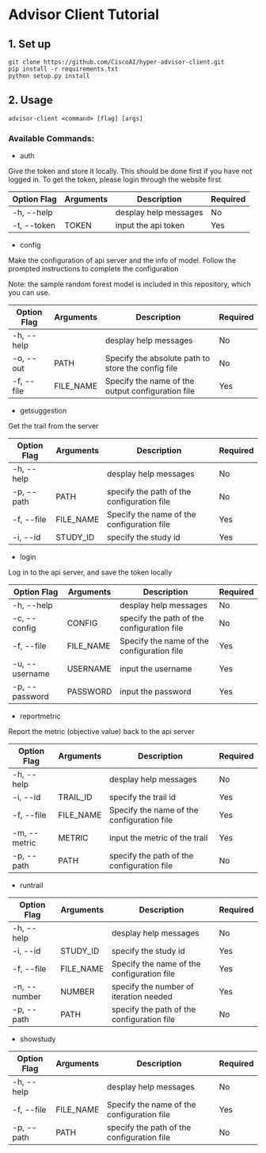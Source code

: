 # Advisor Client Tutorial

## 1. Set up

```
git clone https://github.com/CiscoAI/hyper-advisor-client.git
pip install -r requirements.txt
python setup.py install
```
## 2. Usage

```
advisor-client <command> [flag] [args]
```

### Available Commands:

- auth

Give the token and store it locally. This should be done first if you have not logged in.
To get the token, please login through the website first.

|Option Flag|Arguments|Description|Required|
|-----------|---------|-----------|--------|
|-h, --help|| desplay help messages|No|
|-t, --token|TOKEN|input the api token|Yes|

- config

Make the configuration of api server and the info of model. Follow the prompted instructions to complete the configuration

Note: the sample random forest model is included in this repository, which you can use.

|Option Flag|Arguments|Description|Required|
|-----------|---------|-----------|--------|
|-h, --help|| desplay help messages|No|
|-o, --out|PATH|Specify the absolute path to store the config file|No|
|-f, --file|FILE_NAME|Specify the name of the output configuration file|Yes|

- getsuggestion

Get the trail from the server

|Option Flag|Arguments|Description|Required|
|-----------|---------|-----------|--------|
|-h, --help|| desplay help messages|No|
|-p, --path|PATH|specify the path of the configuration file|No|
|-f, --file|FILE_NAME|Specify the name of the configuration file|Yes|
|-i, --id|STUDY_ID|specify the study id|Yes|

- login

Log in to the api server, and save the token locally

|Option Flag|Arguments|Description|Required|
|-----------|---------|-----------|--------|
|-h, --help|| desplay help messages|No|
|-c, --config|CONFIG|specify the path of the configuration file|No|
|-f, --file|FILE_NAME|Specify the name of the configuration file|Yes|
|-u, --username|USERNAME|input the username|Yes|
|-p, --password|PASSWORD|input the password|Yes|

- reportmetric

Report the metric (objective value) back to the api server

|Option Flag|Arguments|Description|Required|
|-----------|---------|-----------|--------|
|-h, --help|| desplay help messages|No|
|-i, --id|TRAIL_ID|specify the trail id|Yes|
|-f, --file|FILE_NAME|Specify the name of the configuration file|Yes|
|-m, --metric|METRIC|input the metric of the trail|Yes|
|-p, --path|PATH|specify the path of the configuration file|No|

- runtrail



|Option Flag|Arguments|Description|Required|
|-----------|---------|-----------|--------|
|-h, --help|| desplay help messages|No|
|-i, --id|STUDY_ID|specify the study id|Yes|
|-f, --file|FILE_NAME|Specify the name of the configuration file|Yes|
|-n, --number|NUMBER|specify the number of iteration needed|Yes|
|-p, --path|PATH|specify the path of the configuration file|No|

- showstudy

|Option Flag|Arguments|Description|Required|
|-----------|---------|-----------|--------|
|-h, --help|| desplay help messages|No|
|-f, --file|FILE_NAME|Specify the name of the configuration file|Yes|
|-p, --path|PATH|specify the path of the configuration file|No|

